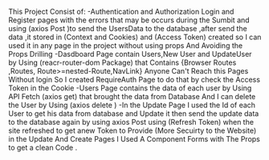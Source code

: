 This Project Consist of:
-Authentication and Authorization Login and Register pages with the errors that may be occurs during the Sumbit and using (axios Post )to send the UsersData to the database 
 ,after send the data ,it stored in (Context and Cookies) and (Access Token) created so I can used it in any page in the project without using props And Avoiding the Props Drilling
-Dasdboard Page contain Users,New User and UpdateUser by Using (reacr-router-dom Package) that Contains {Browser Routes ,Routes, Route>=nested-Route,NavLink}
 Anyone Can't Reach this Pages Without login So I created RequireAuth Page to do that by check the Access Token in the Cookie 
-Users Page contains the data of each user by Using API Fetch (axios get) that brought the data from Database And I can delete the User by Using (axios delete )
-In the Update Page I used the Id of each User to get his data from database and Update it then send the update data to the database again by using axios Post 
 using (Refresh Token) when the site refreshed to get anew Token to Provide (More Secuirty to the Website)
 in the Update And Create Pages I Used A Component Forms with The Props to get a clean Code .
 


